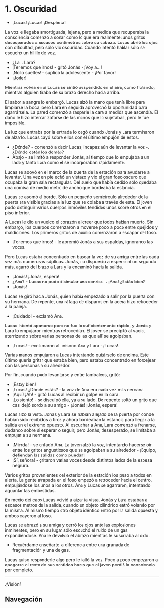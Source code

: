 # 1. Oscuridad

- ¡Lucas! ¡Lucas! ¡Despierta!

La voz le llegaba amortiguada, lejana, pero a medida que recuperaba la consciencia comenzó a sonar como lo que era realmente: unos gritos desesperados a escasos centímetros sobre su cabeza. Lucas abrió los ojos con dificultad, pero sólo vio oscuridad. Cuando intentó hablar sólo se escuchó un hilillo de voz.

- ¿La... Lara?
- ¡Tenemos que irnos! - gritó Jonás - ¡Voy a...!
- ¡No lo sueltes! - suplicó la adolescente - ¡Por favor!
- ¡Joder!

Mientras volvía en sí Lucas se sintió suspendido en el aire, como flotando, mientras alguien tiraba de su brazo derecho hacia arriba.

El sabor a sangre lo embargó. Lucas alzó la mano que tenía libre para limpiarse la boca, pero Lara en seguida aprovechó la oportunidad para agarrársela. La pared comenzó a rasparle la cara a medida que ascendía. El daño le hizo intentar zafarse de las manos que lo sujetaban, pero le fue imposible.

La luz que entraba por la entrada lo cegó cuando Jonás y Lara terminaron de alzarlo. Lucas cayó sobre ellos con el último empujón de estos.

- ¿Dónde? - comenzó a decir Lucas, incapaz aún de levantar la voz -. ¿Dónde están los demás?
- Abajo - se limitó a responder Jonás, al tiempo que lo empujaba a un lado y tanto Lara como él se incorporaban rápidamente.

Lucas se apoyó en el marco de la puerta de la estación para ayudarse a levantar. Una vez en pie echó un vistazo y vio el gran foso oscuro que ocupaba la gran sala rectangular. Del suelo que había cedido sólo quedaba una cornisa de medio metro de ancho que bordeaba la estancia.

Lucas se asomó al borde. Sólo un pequeño semicírculo alrededor de la puerta era visible gracias a la luz que se colaba a través de esta. El joven pudo distinguir varios cuerpos inmóviles tendidos unos sobre otros en el piso inferior.

A Lucas le dio un vuelco el corazón al creer que todos habían muerto. Sin embargo, los cuerpos comenzaron a moverse poco a poco entre quejidos y maldiciones. Los primeros gritos de auxilio comenzaron a escapar del foso.

- ¡Tenemos que irnos! - le apremió Jonás a sus espaldas, ignorando las voces.

Pero Lucas estaba concentrado en buscar la voz de su amiga entre las cada vez más numerosas súplicas. Jonás, no dispuesto a esperar ni un segundo más, agarró del brazo a Lara y la encaminó hacia la salida.

- ¡Jonás! ¡Jonás, espera!
- ¿Ana? - Lucas no pudo disimular una sonrisa -. ¡Ana! ¿Estás bien?
- ¡Jonás!

Lucas se giró hacia Jonás, quien había empezado a salir por la puerta con su hermana. De repente, una ráfaga de disparos en la acera hizo retroceder a la pareja.

- ¡Cuidado! - exclamó Ana.

Lucas intentó apartarse pero no fue lo suficientemente rápido, y Jonás y Lara lo empujaron mientras retrocedían. El joven se precipitó al vacío, aterrizando sobre varias personas de las que allí se agolpaban.

- ¡Lucas! - exclamaron al unísono Ana y Lara - ¡Lucas!.

Varias manos empujaron a Lucas intentando quitárselo de encima. Este último quería gritar que estaba bien, pero estaba concentrado en forcejear con las personas a su alrededor.

Por fin, cuando pudo levantarse y entre tambaleos, gritó:

- ¡Estoy bien!
- ¡Lucas! ¿Dónde estás? - la voz de Ana era cada vez más cercana.
- ¡Aquí! ¡Ah! - gritó Lucas al recibir un golpe en la cara.
- ¡Lo siento! - se disculpó ella, ya a su lado. De repente soltó un grito que casi dejó sordo a su amigo - ¡Jonás! ¡Jonás, espera!

Lucas alzó la vista. Jonás y Lara se habían alejado de la puerta por donde habían sido recibidos a tiros y ahora bordeaban la estancia para llegar a la salida en el extremo opuesto. Al escuchar a Ana, Lara comenzó a frenarse, dudando sobre si esperar o seguir, pero Jonás, desesperado, se limitaba a empujar a su hermana.

- ¡Mierda! - se enfadó Ana. La joven alzó la voz, intentando hacerse oír entre los gritos angustiosos que se agolpaban a su alrededor - ¡Equipo, defiendan las salidas como puedan!
- ¡Sí, señora! - gritaron varias voces desde distintos lados de la espesa negrura.

Varios gritos provenientes del exterior de la estación los puso a todos en alerta. La gente atrapada en el foso empezó a retroceder hacia el centro, empujándose los unos a los otros. Ana y Lucas se agarraron, intentando aguantar las embestidas.

En medio del caos Lucas volvió a alzar la vista. Jonás y Lara estaban a escasos metros de la salida, cuando un objeto cilíndrico entró volando por la misma. Al mismo tiempo otro objeto idéntico entró por la salida opuesta y ambos cayeron al foso.

Lucas se abrazó a su amiga y cerró los ojos ante las explosiones inminentes, pero en su lugar sólo escuchó el ruido de un gas expandiéndose. Ana le devolvió el abrazo mientras le susurraba al oído.

- Recuérdame enseñarte la diferencia entre una granada de fragmentación y una de gas.

Lucas quiso responderle algo pero le falló la voz. Poco a poco empezaron a apagarse el resto de sus sentidos hasta que el joven perdió la consciencia por completo.

***

¿Visión?


## Navegación

